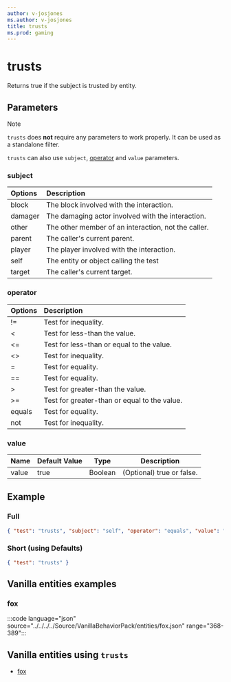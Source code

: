 ```yaml
---
author: v-josjones
ms.author: v-josjones
title: trusts
ms.prod: gaming
---
```


# trusts

Returns true if the subject is trusted by entity.

## Parameters

> [!Note]
> `trusts` does **not** require any parameters to work properly. It can be used as a standalone filter.
>
>`trusts` can also use `subject`, [operator](../Definitions/NestedTables/operator.md) and `value` parameters.

### subject

| Options| Description |
|:-----------|:-----------|
| block| The block involved with the interaction. |
| damager| The damaging actor involved with the interaction. |
| other| The other member of an interaction, not the caller. |
| parent| The caller's current parent. |
| player| The player involved with the interaction. |
| self| The entity or object calling the test |
| target| The caller's current target. |

### operator

| Options| Description |
|:-----------|:-----------|
| !=| Test for inequality. |
| <| Test for less-than the value. |
| <=| Test for less-than or equal to the value. |
| <>| Test for inequality. |
| =| Test for equality. |
| ==| Test for equality. |
| >| Test for greater-than the value. |
| >=| Test for greater-than or equal to the value. |
| equals| Test for equality. |
| not| Test for inequality. |

### value

|Name |Default Value  |Type  |Description  |
|---------|---------|---------|---------|
|value |true |Boolean |(Optional) true or false. |

## Example

### Full

```json
{ "test": "trusts", "subject": "self", "operator": "equals", "value": "true"}
```

### Short (using Defaults)

```json
{ "test": "trusts" }
```

## Vanilla entities examples

### fox

:::code language="json" source="../../../../Source/VanillaBehaviorPack/entities/fox.json" range="368-389":::

## Vanilla entities using `trusts`

- [fox](../../../../Source/VanillaBehaviorPack_Snippets/entities/fox.md)
